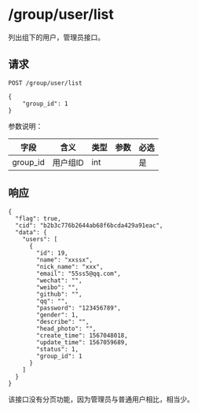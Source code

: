 # /group/user/list

列出组下的用户，管理员接口。

## 请求

```
POST /group/user/list

{
	"group_id": 1
}
```

参数说明：

| 字段   |      含义   | 类型  |   参数 |  必选 |
|----------|--------|------|------|------|
| group_id | 用户组ID | int |  | 是 |

## 响应

```
{
  "flag": true,
  "cid": "b2b3c776b2644ab68f6bcda429a91eac",
  "data": {
    "users": [
      {
        "id": 19,
        "name": "xxssx",
        "nick_name": "xxx",
        "email": "55ss5@qq.com",
        "wechat": "",
        "weibo": "",
        "github": "",
        "qq": "",
        "password": "123456789",
        "gender": 1,
        "describe": "",
        "head_photo": "",
        "create_time": 1567048018,
        "update_time": 1567059689,
        "status": 1,
        "group_id": 1
      }
    ]
  }
}
```

该接口没有分页功能，因为管理员与普通用户相比，相当少。